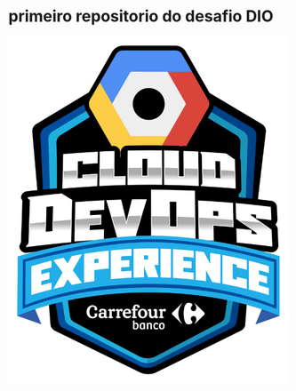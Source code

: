# primeiro repositorio do desafio DIO 
![alt text](https://github.com/Jandersolutions/repo/blob/main/logo.png)
